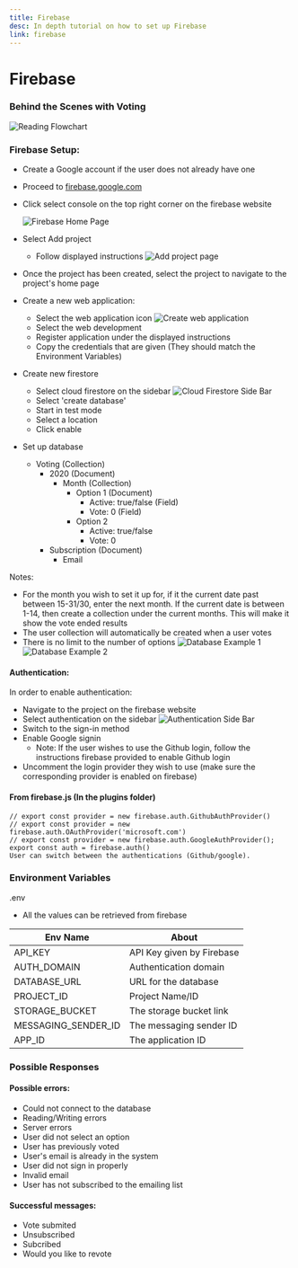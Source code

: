 ```yaml
---
title: Firebase
desc: In depth tutorial on how to set up Firebase
link: firebase
---
```


# Firebase

### Behind the Scenes with Voting

![Reading Flowchart](/Flowcharts/Voting2.png)

### Firebase Setup:

- Create a Google account if the user does not already have one
- Proceed to [firebase.google.com](https://firebase.google.com/)
- Click select console on the top right corner on the firebase website

  ![Firebase Home Page](https://i.imgur.com/gMOUg4m.png)

- Select Add project
  - Follow displayed instructions
    ![Add project page](https://i.imgur.com/EdKEsRc.png)
- Once the project has been created, select the project to navigate to the
  project's home page
- Create a new web application:
  - Select the web application icon
    ![Create web application](https://i.imgur.com/yXfcNHI.png)
  - Select the web development
  - Register application under the displayed instructions
  - Copy the credentials that are given (They should match the Environment
    Variables)
- Create new firestore
  - Select cloud firestore on the sidebar
    ![Cloud Firestore Side Bar](https://i.imgur.com/Djsjrq3.png)
  - Select 'create database'
  - Start in test mode
  - Select a location
  - Click enable
- Set up database
  - Voting (Collection)
    - 2020 (Document)
      - Month (Collection)
        - Option 1 (Document)
          - Active: true/false (Field)
          - Vote: 0 (Field)
        - Option 2
          - Active: true/false
          - Vote: 0
    - Subscription (Document)
      - Email

Notes:

- For the month you wish to set it up for, if it the current date past between
  15-31/30, enter the next month. If the current date is between 1-14, then
  create a collection under the current months. This will make it show the vote
  ended results
- The user collection will automatically be created when a user votes
- There is no limit to the number of options
  ![Database Example 1](https://i.imgur.com/KqLf9iV.png)
  ![Database Example 2](https://i.imgur.com/N6iFYQY.png)

#### Authentication:

In order to enable authentication:

- Navigate to the project on the firebase website
- Select authentication on the sidebar
  ![Authentication Side Bar](https://i.imgur.com/Xeo54Cl.png)
- Switch to the sign-in method
- Enable Google signin
  - Note: If the user wishes to use the Github login, follow the instructions
    firebase provided to enable Github login
- Uncomment the login provider they wish to use (make sure the corresponding
  provider is enabled on firebase)

#### From firebase.js (In the plugins folder)

```
// export const provider = new firebase.auth.GithubAuthProvider()
// export const provider = new firebase.auth.OAuthProvider('microsoft.com')
// export const provider = new firebase.auth.GoogleAuthProvider();
export const auth = firebase.auth()
User can switch between the authentications (Github/google).
```

### Environment Variables

.env

- All the values can be retrieved from firebase

| Env Name            | About                     |
| ------------------- | ------------------------- |
| API_KEY             | API Key given by Firebase |
| AUTH_DOMAIN         | Authentication domain     |
| DATABASE_URL        | URL for the database      |
| PROJECT_ID          | Project Name/ID           |
| STORAGE_BUCKET      | The storage bucket link   |
| MESSAGING_SENDER_ID | The messaging sender ID   |
| APP_ID              | The application ID        |

### Possible Responses

#### Possible errors:

- Could not connect to the database
- Reading/Writing errors
- Server errors
- User did not select an option
- User has previously voted
- User's email is already in the system
- User did not sign in properly
- Invalid email
- User has not subscribed to the emailing list

#### Successful messages:

- Vote submited
- Unsubscribed
- Subcribed
- Would you like to revote
